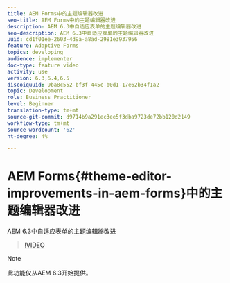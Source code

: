 ```yaml
---
title: AEM Forms中的主题编辑器改进
seo-title: AEM Forms中的主题编辑器改进
description: AEM 6.3中自适应表单的主题编辑器改进
seo-description: AEM 6.3中自适应表单的主题编辑器改进
uuid: cd1f01ee-2603-4d9a-a8ad-2981e3937956
feature: Adaptive Forms
topics: developing
audience: implementer
doc-type: feature video
activity: use
version: 6.3,6.4,6.5
discoiquuid: 9ba8c552-bf3f-445c-b0d1-17e62b34f1a2
topic: Development
role: Business Practitioner
level: Beginner
translation-type: tm+mt
source-git-commit: d9714b9a291ec3ee5f3dba9723de72bb120d2149
workflow-type: tm+mt
source-wordcount: '62'
ht-degree: 4%

---
```



# AEM Forms{#theme-editor-improvements-in-aem-forms}中的主题编辑器改进

AEM 6.3中自适应表单的主题编辑器改进

>[!VIDEO](https://video.tv.adobe.com/v/19497?quality=9&learn=on)

>[!NOTE]
>
>此功能仅从AEM 6.3开始提供。

